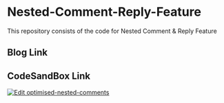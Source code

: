 # Nested-Comment-Reply-Feature
This repository consists of the code for Nested Comment & Reply Feature

## Blog Link

## CodeSandBox Link
[![Edit optimised-nested-comments](https://codesandbox.io/static/img/play-codesandbox.svg)](https://codesandbox.io/s/optimised-nested-comments-4cqcbx?fontsize=14&hidenavigation=1&theme=dark&view=preview)
